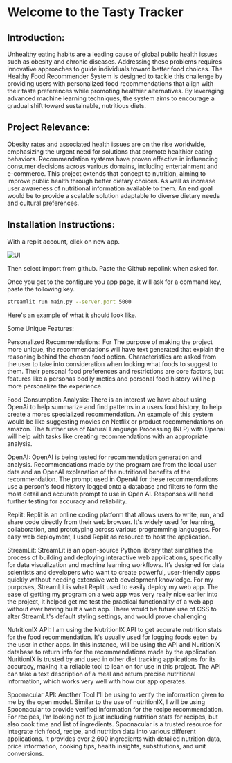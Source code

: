 # Welcome to the Tasty Tracker

## Introduction:

Unhealthy eating habits are a leading cause of global public health issues such as obesity and chronic diseases. Addressing these problems requires innovative approaches to guide individuals toward better food choices. The Healthy Food Recommender System is designed to tackle this challenge by providing users with personalized food recommendations that align with their taste preferences while promoting healthier alternatives. By leveraging advanced machine learning techniques, the system aims to encourage a gradual shift toward sustainable, nutritious diets.

## Project Relevance:

Obesity rates and associated health issues are on the rise worldwide, emphasizing the urgent need for solutions that promote healthier eating behaviors. Recommendation systems have proven effective in influencing consumer decisions across various domains, including entertainment and e-commerce. This project extends that concept to nutrition, aiming to improve public health through better dietary choices. As well as increase user awareness of nutritional information available to them. An end goal would be to provide a scalable solution adaptable to diverse dietary needs and cultural preferences.

## Installation Instructions:

With a replit account, click on new app.

![UI](https://github.com/AlejMarc/TastyTracker/blob/main/replitscreenshots/.png)

Then select import from github. Paste the Github repolink when asked for.

Once you get to the configure you app page, it will ask for a command key, paste the following key.
```bash
streamlit run main.py --server.port 5000
```
Here's an example of what it should look like.

Some Unique Features:

Personalized Recommendations: For The purpose of making the project more unique, the recommendations will have text generated that explain the reasoning behind the chosen food option. Characteristics are asked from the user to take into consideration when looking what foods to suggest to them. Their personal food preferences and restrictions are core factors, but features like a personas bodily metics and personal food history will help more personalize the experience.

Food Consumption Analysis: There is an interest we have about using OpenAi to help summarize and find patterns in a users food history, to help create a mores specialized recommendation. An example of this system would be like suggesting movies on Netflix or product recommendations on amazon. The further use of Natural Language Processing (NLP) with Openai will help with tasks like creating recommendations with an appropriate analysis.

OpenAI: OpenAI is being tested for recommendation generation and analysis. Recommendations made by the program are from the local user data and an OpenAI explanation of the nutritional benefits of the recommendation. The prompt used in OpenAI for these recommendations use a person's food history logged onto a database and filters to form the most detail and accurate prompt to use in Open AI. Responses will need further testing for accuracy and reliability.  

Replit: Replit is an online coding platform that allows users to write, run, and share code directly from their web browser. It's widely used for learning, collaboration, and prototyping across various programming languages. For easy web deployment, I used Replit as resource to host the application. 

StreamLit: StreamLit is an open-source Python library that simplifies the process of building and deploying interactive web applications, specifically for data visualization and machine learning workflows. It’s designed for data scientists and developers who want to create powerful, user-friendly apps quickly without needing extensive web development knowledge. For my purposes, StreamLit is what Replit used to easily deploy my web app. The ease of getting my program on a web app was very really nice earlier into the project, it helped get me test the practical functionality of a web app without ever having built a web app. There would be future use of CSS to alter StreamLit's default styling settings, and would prove challenging 

NutritionIX API: I am using the NutritionIX API to get accurate nutrition stats for the food recommendation. It's usually used for logging foods eaten by the user in other apps. In this instance, will be using the API and NuritionIX database to return info for the recommendations made by the application. NuritionIX is trusted by and used in other diet tracking applications for its accuracy, making it a reliable tool to lean on for use in this project. The API can take a text description of a meal and return precise nutritional information, which works very well with how our app operates.

Spoonacular API: Another Tool I'll be using to verify the information given to me by the open model. Similar to the use of nutritionIX, I will be using Spoonacular to provide verified information for the recipe recommendation. For recipes, I'm looking not to just including nutrition stats for recipes, but also cook time and list of ingredients. Spoonacular is a trusted resource for integrate rich food, recipe, and nutrition data into various different applications. It provides over 2,600 ingredients with detailed nutrition data, price information, cooking tips, health insights, substitutions, and unit conversions.
